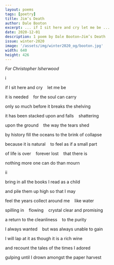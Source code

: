 ```yaml
---
layout: poems
tags: [poetry]
title: Jim’s Death
author: Dale Booton
excerpt: ... if I sit here and cry let me be ...
date: 2020-12-01
description: 1 poem by Dale Booton—Jim’s Death
issue: winter-2020
image: '/assets/img/winter2020_og/booton.jpg'
width: 640
height: 426
---
```



<div class="stanza">
<p class="poemline"><em>For Christopher Isherwood</em></p>
</div>
<div class="stanza">
<p class="poemline">i</p>
<p class="poemline">if&nbsp;I&nbsp;sit&nbsp;here&nbsp;and&nbsp;cry&nbsp;&nbsp;&nbsp;&nbsp;let&nbsp;me&nbsp;be</p>
<p class="poemline">it&nbsp;is&nbsp;needed&nbsp;&nbsp;&nbsp;&nbsp;for&nbsp;the&nbsp;soul&nbsp;can&nbsp;carry</p>
<p class="poemline">only so much before it breaks the shelving</p>
</div>
<div class="stanza">
<p class="poemline">it&nbsp;has&nbsp;been&nbsp;stacked&nbsp;upon&nbsp;and&nbsp;falls&nbsp;&nbsp;&nbsp;&nbsp;shattering</p>
<p class="poemline">upon&nbsp;the&nbsp;ground&nbsp;&nbsp;&nbsp;&nbsp;the&nbsp;way&nbsp;the&nbsp;tears&nbsp;shed</p>
<p class="poemline">by history fill the oceans to the brink of collapse</p>
</div>
<div class="stanza">
<p class="poemline">because&nbsp;it&nbsp;is&nbsp;natural&nbsp;&nbsp;&nbsp;&nbsp;to&nbsp;feel&nbsp;as&nbsp;if&nbsp;a&nbsp;small&nbsp;part</p>
<p class="poemline">of&nbsp;life&nbsp;is&nbsp;over&nbsp;&nbsp;&nbsp;&nbsp;forever&nbsp;lost&nbsp;&nbsp;&nbsp;&nbsp;that&nbsp;there&nbsp;is</p>
<p class="poemline">nothing more one can do than mourn</p>
</div>
<div class="stanza">
<p class="poemline">ii</p>
<p class="poemline">bring in all the books I read as a child</p>
<p class="poemline">and pile them up high so that I may</p>
<p class="poemline">feel&nbsp;the&nbsp;years&nbsp;collect&nbsp;around&nbsp;me&nbsp;&nbsp;&nbsp;&nbsp;like&nbsp;water</p>
</div>
<div class="stanza">
<p class="poemline">spilling&nbsp;in&nbsp;&nbsp;&nbsp;&nbsp;flowing&nbsp;&nbsp;&nbsp;&nbsp;crystal&nbsp;clear&nbsp;and&nbsp;promising</p>
<p class="poemline">a&nbsp;return&nbsp;to&nbsp;the&nbsp;cleanliness&nbsp;&nbsp;&nbsp;&nbsp;to&nbsp;the&nbsp;purity</p>
<p class="poemline">I&nbsp;always&nbsp;wanted&nbsp;&nbsp;&nbsp;&nbsp;but&nbsp;was&nbsp;always&nbsp;unable&nbsp;to&nbsp;gain</p>
</div>
<div class="stanza">
<p class="poemline">I will lap at it as though it is a rich wine</p>
<p class="poemline">and recount the tales of the times I adored</p>
<p class="poemline">gulping until I drown amongst the paper harvest</p>
</div>
